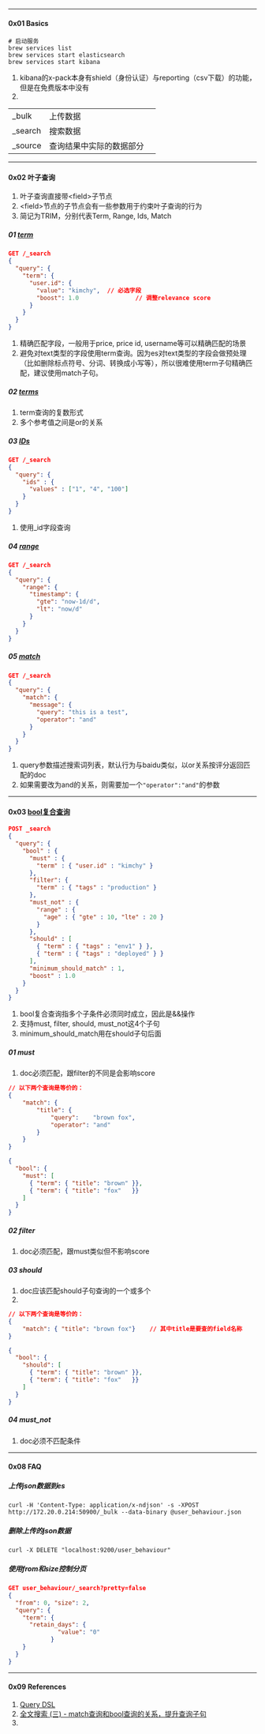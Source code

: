 



----

#### 0x01 Basics

```shell
# 启动服务
brew services list
brew services start elasticsearch
brew services start kibana
```



1. kibana的x-pack本身有shield（身份认证）与reporting（csv下载）的功能，但是在免费版本中没有
2. 



|         |                          |      |
| ------- | ------------------------ | ---- |
| _bulk   | 上传数据                 |      |
| _search | 搜索数据                 |      |
| _source | 查询结果中实际的数据部分 |      |



-----

#### 0x02 叶子查询

1. 叶子查询直接带\<field\>子节点
2. \<field\>节点的子节点会有一些参数用于约束叶子查询的行为
3. 简记为TRIM，分别代表Term, Range, Ids, Match



##### 01 [term](https://www.elastic.co/guide/en/elasticsearch/reference/7.9/query-dsl-term-query.html)

```json
GET /_search
{
  "query": {
    "term": {
      "user.id": {
        "value": "kimchy",	// 必选字段
        "boost": 1.0				// 调整relevance score
      }
    }
  }
}
```

1. 精确匹配字段，一般用于price, price id, username等可以精确匹配的场景
2. 避免对text类型的字段使用term查询。因为es对text类型的字段会做预处理（比如删除标点符号、分词、转换成小写等），所以很难使用term子句精确匹配，建议使用match子句。



##### 02 [terms](https://www.elastic.co/guide/en/elasticsearch/reference/7.9/query-dsl-terms-query.html)

1. term查询的复数形式
2. 多个参考值之间是or的关系



##### 03 [IDs](https://www.elastic.co/guide/en/elasticsearch/reference/7.9/query-dsl-ids-query.html)

```json
GET /_search
{
  "query": {
    "ids" : {
      "values" : ["1", "4", "100"]
    }
  }
}
```

1. 使用_id字段查询



##### 04 [range](https://www.elastic.co/guide/en/elasticsearch/reference/7.9/query-dsl-range-query.html)

```json
GET /_search
{
  "query": {
    "range": {
      "timestamp": {
        "gte": "now-1d/d",
        "lt": "now/d"
      }
    }
  }
}
```





##### 05 [match](https://www.elastic.co/guide/en/elasticsearch/reference/7.9/query-dsl-match-query.html)

```json
GET /_search
{
  "query": {
    "match": {
      "message": {
        "query": "this is a test",
        "operator": "and"
      }
    }
  }
}
```



1.  query参数描述搜索词列表，默认行为与baidu类似，以or关系按评分返回匹配的doc
2.  如果需要改为and的关系，则需要加一个`"operator":"and"`的参数



-----

#### 0x03 [bool复合查询](https://www.elastic.co/guide/en/elasticsearch/reference/7.9/query-dsl-bool-query.html)

```json
POST _search
{
  "query": {
    "bool" : {
      "must" : {
        "term" : { "user.id" : "kimchy" }
      },
      "filter": {
        "term" : { "tags" : "production" }
      },
      "must_not" : {
        "range" : {
          "age" : { "gte" : 10, "lte" : 20 }
        }
      },
      "should" : [
        { "term" : { "tags" : "env1" } },
        { "term" : { "tags" : "deployed" } }
      ],
      "minimum_should_match" : 1,
      "boost" : 1.0
    }
  }
}
```



1. bool复合查询指多个子条件必须同时成立，因此是&&操作
2. 支持must, filter, should, must_not这4个子句
3.  minimum_should_match用在should子句后面



##### 01 must

1. doc必须匹配，跟filter的不同是会影响score

```json
// 以下两个查询是等价的：
{
    "match": {
        "title": {
            "query":    "brown fox",
            "operator": "and"
        }
    }
}

{
  "bool": {
    "must": [
      { "term": { "title": "brown" }},
      { "term": { "title": "fox"   }}
    ]
  }
}
```



##### 02 filter

1. doc必须匹配，跟must类似但不影响score



##### 03 should

1. doc应该匹配should子句查询的一个或多个
2. 

```json
// 以下两个查询是等价的：
{
    "match": { "title": "brown fox"}	// 其中title是要查的field名称
}

{
  "bool": {
    "should": [
      { "term": { "title": "brown" }},
      { "term": { "title": "fox"   }}
    ]
  }
}
```



##### 04 must_not

1. doc必须不匹配条件



----

#### 0x08 FAQ



##### 上传json数据到es

```shell
curl -H 'Content-Type: application/x-ndjson' -s -XPOST http://172.20.0.214:50900/_bulk --data-binary @user_behaviour.json
```



##### 删除上传的json数据

```shell
curl -X DELETE "localhost:9200/user_behaviour"
```



##### 使用from和size控制分页

```json
GET user_behaviour/_search?pretty=false
{
  "from": 0, "size": 2,  
  "query": {
    "term": {
      "retain_days": {
              "value": "0"
            }
    }
  }
}
```





----

#### 0x09 References

1. [Query DSL](https://www.elastic.co/guide/en/elasticsearch/reference/7.9/query-dsl.html)
2. [全文搜索 (三) - match查询和bool查询的关系，提升查询子句](https://blog.csdn.net/dm_vincent/article/details/41743955)
3. 

